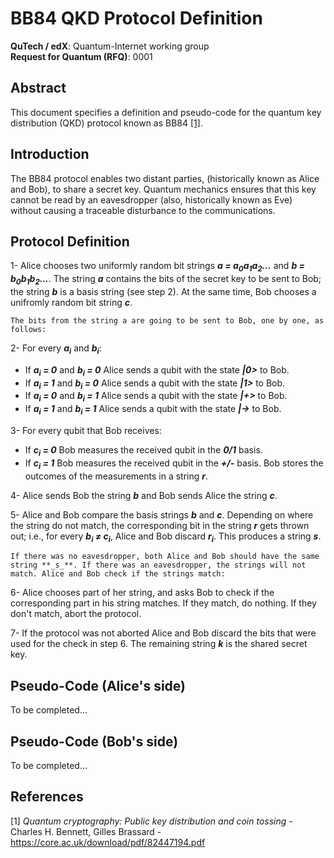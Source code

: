 # BB84 QKD Protocol Definition
**QuTech / edX**: Quantum-Internet working group  
**Request for Quantum (RFQ)**: 0001  

## Abstract
This document specifies a definition and pseudo-code for the quantum key distribution (QKD) protocol known as BB84 [[1]](https://core.ac.uk/download/pdf/82447194.pdf).

## Introduction
The BB84 protocol enables two distant parties, (historically known as Alice and Bob), to share a secret key. Quantum mechanics ensures that this key cannot be read by an eavesdropper (also, historically known as Eve) without causing a traceable disturbance to the communications.

## Protocol Definition
1- Alice chooses two uniformly random bit strings **_a = a<sub>0</sub>a<sub>1</sub>a<sub>2</sub>..._** and **_b = b<sub>0</sub>b<sub>1</sub>b<sub>2</sub>..._**. The string **_a_** contains the bits of the secret key to be sent to Bob; the string **_b_** is a basis string (see step 2). At the same time, Bob chooses a unifromly random bit string **_c_**.

    The bits from the string a are going to be sent to Bob, one by one, as follows:
  
2- For every **_a<sub>i</sub>_** and **_b<sub>i</sub>_**: 
* If **_a<sub>i</sub> = 0_** and **_b<sub>i</sub> = 0_** Alice sends a qubit with the state **_|0>_** to Bob.
* If **_a<sub>i</sub> = 1_** and **_b<sub>i</sub> = 0_** Alice sends a qubit with the state **_|1>_** to Bob.
* If **_a<sub>i</sub> = 0_** and **_b<sub>i</sub> = 1_** Alice sends a qubit with the state **_|+>_** to Bob.
* If **_a<sub>i</sub> = 1_** and **_b<sub>i</sub> = 1_** Alice sends a qubit with the state **_|->_** to Bob.

3- For every qubit that Bob receives:
* If **_c<sub>i</sub> = 0_** Bob measures the received qubit in the **_0/1_** basis. 
* If **_c<sub>i</sub> = 1_** Bob measures the received qubit in the **_+/-_** basis.
Bob stores the outcomes of the measurements in a string **_r_**.

4- Alice sends Bob the string **_b_** and Bob sends Alice the string **_c_**.

5- Alice and Bob compare the basis strings **_b_** and **_c_**. Depending on where the string do not match, the corresponding bit in the string **_r_** gets thrown out; i.e., for every **_b<sub>i</sub> ≠ c<sub>i</sub>_**, Alice and Bob discard **_r<sub>i</sub>_**. This produces a string **_s_**.

    If there was no eavesdropper, both Alice and Bob should have the same string **_s_**. If there was an eavesdropper, the strings will not match. Alice and Bob check if the strings match:

6- Alice chooses part of her string, and asks Bob to check if the corresponding part in his string matches. If they match, do nothing. If they don't match, abort the protocol.

7- If the protocol was not aborted Alice and Bob discard the bits that were used for the check in step 6. The remaining string **_k_** is the shared secret key.



## Pseudo-Code (Alice's side)
To be completed...

## Pseudo-Code (Bob's side)
To be completed...

## References
[1] *Quantum cryptography:
Public key distribution and coin tossing* - Charles H. Bennett, Gilles Brassard - https://core.ac.uk/download/pdf/82447194.pdf






